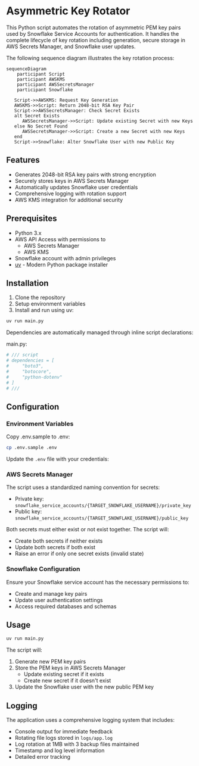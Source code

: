 # Asymmetric Key Rotator

This Python script automates the rotation of asymmetric PEM key pairs used by Snowflake Service Accounts for authentication. It handles the complete lifecycle of key rotation including generation, secure storage in AWS Secrets Manager, and Snowflake user updates.

The following sequence diagram illustrates the key rotation process:

```mermaid
sequenceDiagram
    participant Script
    participant AWSKMS
    participant AWSSecretsManager
    participant Snowflake

   Script->>AWSKMS: Request Key Generation
   AWSKMS->>Script: Return 2048-bit RSA Key Pair
   Script->>AWSSecretsManager: Check Secret Exists
   alt Secret Exists
      AWSSecretsManager->>Script: Update existing Secret with new Keys
   else No Secret Found
      AWSSecretsManager->>Script: Create a new Secret with new Keys
   end
   Script->>Snowflake: Alter Snowflake User with new Public Key
```


## Features

- Generates 2048-bit RSA key pairs with strong encryption
- Securely stores keys in AWS Secrets Manager
- Automatically updates Snowflake user credentials
- Comprehensive logging with rotation support
- AWS KMS integration for additional security

## Prerequisites

- Python 3.x
- AWS API Access with permissions to 
   - AWS Secrets Manager
   - AWS KMS
- Snowflake account with admin privileges
- [uv](https://github.com/astral-sh/uv) - Modern Python package installer

## Installation

1. Clone the repository
2. Setup environment variables
3. Install and run using uv:
```bash
uv run main.py
```

Dependencies are automatically managed through inline script declarations:

main.py:
```python
# /// script
# dependencies = [
#     "boto3",
#     "botocore",
#     "python-dotenv"
# ]
# ///
```

## Configuration

### Environment Variables

Copy .env.sample to .env:
```bash
cp .env.sample .env
```

Update the `.env` file with your credentials:


### AWS Secrets Manager

The script uses a standardized naming convention for secrets:
- Private key: `snowflake_service_accounts/{TARGET_SNOWFLAKE_USERNAME}/private_key`
- Public key: `snowflake_service_accounts/{TARGET_SNOWFLAKE_USERNAME}/public_key`

Both secrets must either exist or not exist together. The script will:
- Create both secrets if neither exists
- Update both secrets if both exist
- Raise an error if only one secret exists (invalid state)

### Snowflake Configuration

Ensure your Snowflake service account has the necessary permissions to:
- Create and manage key pairs
- Update user authentication settings
- Access required databases and schemas

## Usage



```bash
uv run main.py
```

The script will:
1. Generate new PEM key pairs
2. Store the PEM keys in AWS Secrets Manager
   - Update existing secret if it exists
   - Create new secret if it doesn't exist
3. Update the Snowflake user with the new public PEM key

## Logging

The application uses a comprehensive logging system that includes:
- Console output for immediate feedback
- Rotating file logs stored in `logs/app.log`
- Log rotation at 1MB with 3 backup files maintained
- Timestamp and log level information
- Detailed error tracking
